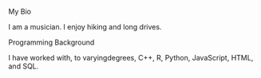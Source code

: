 My Bio

I am a musician. I enjoy hiking and long drives.

Programming Background

I have worked with, to varyingdegrees, C++, R, Python, JavaScript, HTML, and SQL.